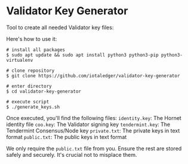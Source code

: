 # Validator Key Generator

Tool to create all needed Validator key files:

Here's how to use it:

```
# install all packages
$ sudo apt update && sudo apt install python3 python3-pip python3-virtualenv

# clone repository
$ git clone https://github.com/iotaledger/validator-key-generator

# enter directory
$ cd validator-key-generator

# execute script
$ ./generate_keys.sh

```

Once executed, you'll find the following files:
`identity.key`: The Hornet identity file
`coo.key`: The Validator signing key
`tendermint.key`: The Tendermint Consensus/Node key
`private.txt`: The private keys in text format
`public.txt`: The public keys in text format

We only require the `public.txt` file from you. Ensure the rest are stored safely and securely. It's crucial not to misplace them.
